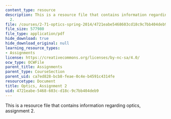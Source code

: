 ```yaml
---
content_type: resource
description: This is a resource file that contains information regarding optics, assignment
  2.
file: /courses/2-71-optics-spring-2014/4721eabe5468603cd18c9c7bb404deb9_MIT2_71S14_HW_2.pdf
file_size: 577980
file_type: application/pdf
hide_download: true
hide_download_original: null
learning_resource_types:
- Assignments
license: https://creativecommons.org/licenses/by-nc-sa/4.0/
ocw_type: OCWFile
parent_title: Assignments
parent_type: CourseSection
parent_uid: ca7ed828-bcb8-feae-0c4e-b4591c4314fe
resourcetype: Document
title: Optics, Assignment 2
uid: 4721eabe-5468-603c-d18c-9c7bb404deb9
---
```

This is a resource file that contains information regarding optics, assignment 2.